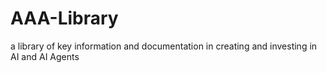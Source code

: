 # AAA-Library
a library of key information and documentation in creating and investing in AI and AI Agents
